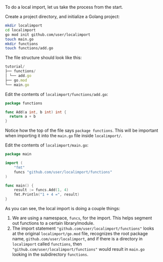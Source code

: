 To do a local import, let us take the process from the start.

Create a project directory, and initialize a Golang project:
```sh
mkdir localimport
cd localimport
go mod init github.com/user/localimport
touch main.go
mkdir functions
touch functions/add.go
```

The file structure should look like this:
```ts
tutorial/ 
├── functions/ 
│ └── add.go
├── go.mod  
└── main.go
```

Edit the contents of `localimport/functions/add.go`:
```go
package functions

func Add(a int, b int) int {
  return a + b
}
```

Notice how the top of the file says `package functions`. This will be important when importing it into the `main.go` file inside `localimport/`.

Edit the contents of `localimport/main.go`:
```go
package main

import (
    "fmt"
    funcs "github.com/user/localimport/functions"
)

func main() {
    result := funcs.Add(1, 4)
    fmt.Println("1 + 4 =", result)
}
```

As you can see, the local import is doing a couple things:
1. We are using a namespace, `funcs`, for the import. This helps segment out functions to a certain library/module.
2. The import statement `"github.com/user/localimport/functions"` looks at the original `localimport/go.mod` file, recognizes the root package name, `github.com/user/localimport`, and if there is a directory in `localimport` called `functions`, then `"github.com/user/localimport/functions"` would result in `main.go` looking in the subdirectory `functions`. 